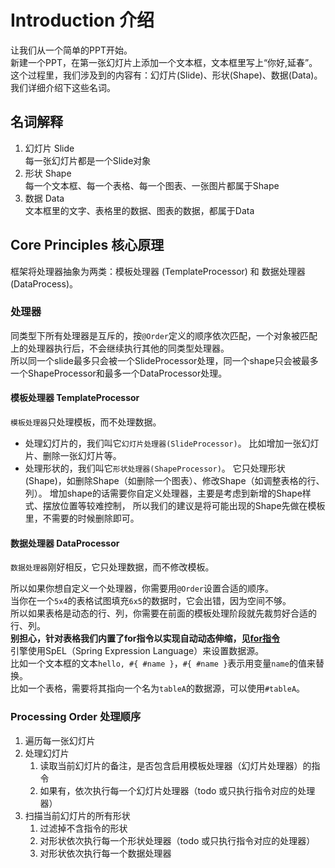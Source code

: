 # Introduction 介绍
让我们从一个简单的PPT开始。  
新建一个PPT，在第一张幻灯片上添加一个文本框，文本框里写上“你好,延春”。  
这个过程里，我们涉及到的内容有：幻灯片(Slide)、形状(Shape)、数据(Data)。  
我们详细介绍下这些名词。

## 名词解释
1. 幻灯片 Slide  
   每一张幻灯片都是一个Slide对象
2. 形状 Shape  
   每一个文本框、每一个表格、每一个图表、一张图片都属于Shape
3. 数据 Data  
   文本框里的文字、表格里的数据、图表的数据，都属于Data

## Core Principles 核心原理
框架将处理器抽象为两类：模板处理器 (TemplateProcessor) 和 数据处理器(DataProcess)。  

### 处理器
同类型下所有处理器是互斥的，按`@Order`定义的顺序依次匹配，一个对象被匹配上的处理器执行后，不会继续执行其他的同类型处理器。  
所以同一个slide最多只会被一个SlideProcessor处理，同一个shape只会被最多一个ShapeProcessor和最多一个DataProcessor处理。

#### 模板处理器 TemplateProcessor
`模板处理器`只处理模板，而不处理数据。  

* 处理幻灯片的，我们叫它`幻灯片处理器(SlideProcessor)`。
比如增加一张幻灯片、删除一张幻灯片等。
* 处理形状的，我们叫它`形状处理器(ShapeProcessor)`。
它只处理形状(Shape)，如删除Shape（如删除一个图表）、修改Shape（如调整表格的行、列）。
增加shape的话需要你自定义处理器，主要是考虑到新增的Shape样式、摆放位置等较难控制，
所以我们的建议是将可能出现的Shape先做在模板里，不需要的时候删除即可。

#### 数据处理器 DataProcessor
`数据处理器`刚好相反，它只处理数据，而不修改模板。  
 
所以如果你想自定义一个处理器，你需要用`@Order`设置合适的顺序。  
当你在一个`5x4`的表格试图填充`6x5`的数据时，它会出错，因为空间不够。  
所以如果表格是动态的行、列，你需要在前面的模板处理阶段就先裁剪好合适的行、列。  
**别担心，针对表格我们内置了for指令以实现自动动态伸缩，见[for指令](directive/for.md)**  
引擎使用SpEL（Spring Expression Language）来设置数据源。  
比如一个文本框的文本`hello, #{ #name }`，`#{ #name }`表示用变量`name`的值来替换。  
比如一个表格，需要将其指向一个名为`tableA`的数据源，可以使用`#tableA`。

### Processing Order 处理顺序
1. 遍历每一张幻灯片
2. 处理幻灯片
   1. 读取当前幻灯片的备注，是否包含启用模板处理器（幻灯片处理器）的指令
   2. 如果有，依次执行每一个幻灯片处理器（todo 或只执行指令对应的处理器）
3. 扫描当前幻灯片的所有形状
   1. 过滤掉不含指令的形状
   2. 对形状依次执行每一个形状处理器（todo 或只执行指令对应的处理器）
   3. 对形状依次执行每一个数据处理器